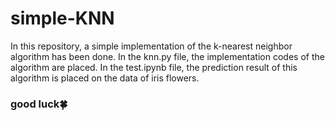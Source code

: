 # simple-KNN
In this repository, a simple implementation of the k-nearest neighbor algorithm has been done.
In the knn.py file, the implementation codes of the algorithm are placed.
In the test.ipynb file, the prediction result of this algorithm is placed on the data of iris flowers.
### good luck🍀
